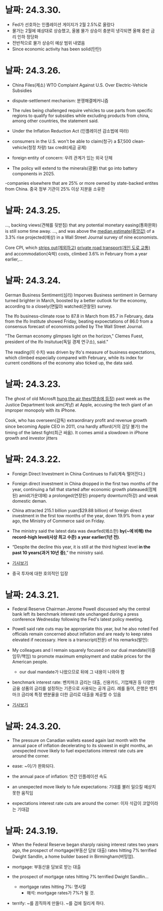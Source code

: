 # 날짜: 24.3.30.
- Fed가 선호하는 인플레이션 게이지가 2월 2.5%로 올랐다
- 물가는 2월에 예상대로 상승했고, 올봄 물가 상승이 충분히 냉각되면 올해 중반 금리 인하 정당화
- 전반적으로 물가 상승이 예상 범위 내였음
- Since economic activity has been solid(탄탄)

# 날짜: 24.3.26.
- China Files(제소) WTO Complaint Against U.S. Over Electric-Vehicle Subsidies

- dispute-settlement mechanism: 분쟁해결메커니즘

- The rules being challenged require vehicles to use parts from specific regions to qualify for subsidies while excluding products from china, among other countries, the statement said.

- Under the Inflation Reduction Act (인플레이션 감소법에 따라)
- consumers in the U.S. won't be able to claim(청구) a $7,500 clean-vehicle(청정 차량) tax credit(세금 공제)
- foreign entity of concern: 우려 관계가 있는 외국 단체
- The policy will extend to the minerals(광물) that go into battery components in 2025. 

-companies elsewhere that are 25% or more owned by state-backed entites from China. 중국 정부 기관이 25% 이상 지분을 소유한

# 날짜: 24.3.25.
..., backing views(견해를 뒷받침) that any potential monetary easing(통화완화) is still some time away.
..., and was above the <u>median estimate(중앙값)</u> of a 3.3% rise projected(예상) in a Wall Street Journal survey of nine economists.

Core CPI, which <u>strips out(제외하고)</u> <u>private road transport(개인 도로 교통)</u> and accommodation(숙박) costs, climbed 3.6% in February from a year earlier,...

# 날짜: 24.3.24.
German Business Sentiment(심리) Imporves
Business sentiment in Germany turned brighter in March, boosted by a better outlook for the economy, according to a closely(면밇0) watched(관찰된) survey.

The Ifo business-climate rose to 87.8 in March from 85.7 in February, data from the Ifo Institute showed Friday, beating expoectations of 86.0 from a consensus forecast of economists polled by The Wall Street Journal.

"The German economy glimpses light on the horizon," Clemes Fuest, president of the Ifo Insitutue(독일 경제 연구소), said."

The reading(이 수치) was driven by Ifo's measure of business expectations, which climbed especially compared with February, while its index for current conditions of the economy also ticked up, the data said.


# 날짜: 24.3.23.
The ghost of old Microsft <u>hung the air thes(방송에 등장)</u> past week as the Justice Department took aim(겨냥) at Apple, accusing the tech giant of an improper monopoly with its iPhone.

Cook, who has overseen(감독) extraordinary profit and revenue growth since becoming Apple CEO in 2011, cna hardly afford(거의 감당 불가) the timing of the latest fight(최근 싸움). It comes amid a slowdown in iPhone growth and investor jitters

# 날짜: 24.3.22.
- Foreign Direct Investment in China Continues to Fall(계속 떨어진다.)
- Foreign direct investment in China dropped in the first two months of the year, continuing a fall that started after economic growth plateaued(정체된) amid(가운데에) a prolonged(연장된) property downturn(하강) and weak domestic deman.

- China attracted 215.1 billion yuan($29.88 billion) of foreign direct investment in the first tow months of the year, down 19.9% from a year ago, the Ministry of Commerce said on Friday.

- The ministry said the latest data was dwarfed(왜소한) **by(~에 비해)** **the record-high level(사상 최고 수준)** **a year earlier(1년 전)**.

- “Despite the decline this year, it is still at the third highest level **in the past 10 years(과거 10년 중)**,” the ministry said.

- [기사보기](https://www.wsj.com/economy/foreign-direct-investment-in-china-continues-to-fall-0d98017c?mod=economy_lead_story)
- 중국 투자에 대한 호의적인 입장

# 날짜: 24.3.21.
- Federal Reserve Chairman Jerome Powell discussed why the central bank left its benchmark interest rate unchanged during a press conference Wednesday following the Fed's latest policy meeting.

- Powell said rate cuts may be appropriate this year, but he also noted Fed officials remain concerned about inflation and are ready to keep rates elevated if necessary. Here is a transcript(전문) of his remarks(발언):

- My colleagues and I remain squarely focused on our dual mandate(이중 임무/책임) to promote maximum employment and stable prices for the American people.
  - our dual mandate가 나왔으므로 뒤에 그 내용이 나와야 함

- benchmark interest rate: 벤치마크 금리는 대출, 신용카드, 기업채권 등 다양한 금융 상품의 금리를 설정하는 기준으로 사용되는 공개 금리. 례를 들어, 은행은 벤치마크 금리에 특정 밴분율을 더한 금리로 대출을 제공할 수 있음

- [기사보기](https://www.wsj.com/articles/transcript-fed-chief-jerome-powells-postmeeting-press-conference-fa2c9d32?mod=economy_lead_story)

# 날짜: 24.3.20.
- The pressure on Canadian wallets eased again last month with the annual pace of inflation decelerating to its slowest in eight months, an unexpected move likely to fuel expectations interest rate cuts are around the corner.

- ease: ~이/가 완화되다.
- the annual pace of inflation: 연간 인플레이션 속도
- an unexpected move likely to fule expectations: 기대를 불러 일으킬 예상치 못한 움직임
- expectations interest rate cuts are around the corner: 이자 삭감이 코앞이라는 기대감

# 날짜: 24.3.19.
- When the Federal Reserve began sharply raising interest rates two years ago, the prospect of mortgage(부동산 담보 대출) rates hitting 7% terrified Dwight Sandlin, a home builder based in Birmingham(버밍엄).

- mortgage: 부동산을 담보로 받는 대출
- the prospect of mortgage rates hitting 7% terrified Dwight Sandlin...
  - mortgage rates hitting 7%: 명사절
    - 해석: mortgage rates가 7%가 될 것.
- terrify: ~를 끔직하게 만들다. ~를 겁에 질리게 하다.

